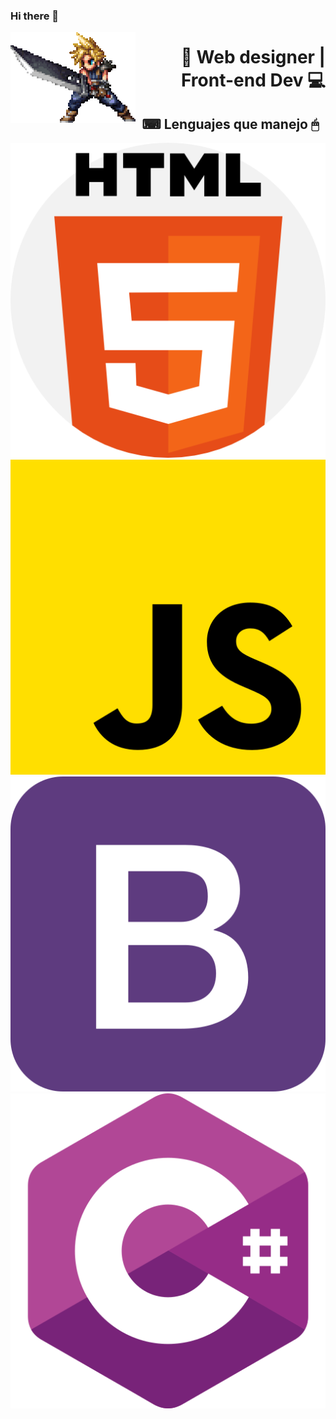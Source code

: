 ### Hi there 👋

<img align="left" src="./cloud-cloud-strife.gif" alt="ff7"> 
<h1 align="right">🐰 Web designer | Front-end Dev 💻</h1>
<h2 align="center">⌨ Lenguajes que manejo 🖱</h2>
<div style="displey:flex, flex-direction:row;">
<img src="./html-css.png" alt="html-css"> 
<img src="./js.png" alt="javascript"> 
<img src="./bootstrap.png" alt="bootstrap"> 
<img src="./csharp.png" alt="csharp"> 
</div>
<!--
**blackrabbittt/blackrabbittt** is a ✨ _special_ ✨ repository because its `README.md` (this file) appears on your GitHub profile.

Here are some ideas to get you started:

- 🔭 I’m currently working on ...

- 🌱 I’m currently learning ...
- 👯 I’m looking to collaborate on ...
- 🤔 I’m looking for help with ...
- 💬 Ask me about ...
- 📫 How to reach me: ...
- 😄 Pronouns: ...
- ⚡ Fun fact: ...
  -->
